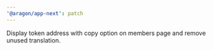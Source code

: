 ```yaml
---
'@aragon/app-next': patch
---
```


Display token address with copy option on members page and remove unused translation.

